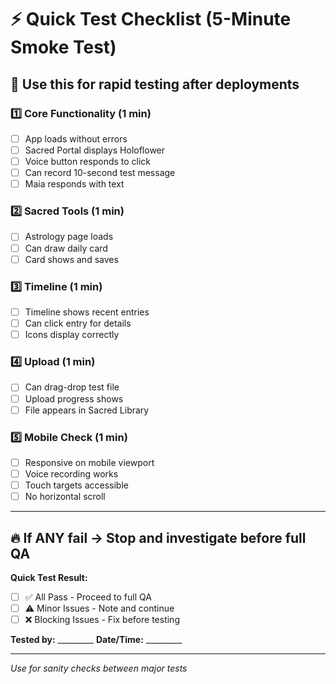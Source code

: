 # ⚡ Quick Test Checklist (5-Minute Smoke Test)

## 🚀 Use this for rapid testing after deployments

### 1️⃣ Core Functionality (1 min)
- [ ] App loads without errors
- [ ] Sacred Portal displays Holoflower
- [ ] Voice button responds to click
- [ ] Can record 10-second test message
- [ ] Maia responds with text

### 2️⃣ Sacred Tools (1 min)  
- [ ] Astrology page loads
- [ ] Can draw daily card
- [ ] Card shows and saves

### 3️⃣ Timeline (1 min)
- [ ] Timeline shows recent entries
- [ ] Can click entry for details
- [ ] Icons display correctly

### 4️⃣ Upload (1 min)
- [ ] Can drag-drop test file
- [ ] Upload progress shows
- [ ] File appears in Sacred Library

### 5️⃣ Mobile Check (1 min)
- [ ] Responsive on mobile viewport
- [ ] Voice recording works
- [ ] Touch targets accessible
- [ ] No horizontal scroll

---

## 🔥 If ANY fail → Stop and investigate before full QA

**Quick Test Result:**
- [ ] ✅ All Pass - Proceed to full QA
- [ ] ⚠️ Minor Issues - Note and continue  
- [ ] ❌ Blocking Issues - Fix before testing

**Tested by:** _________ **Date/Time:** _________

---

*Use for sanity checks between major tests*